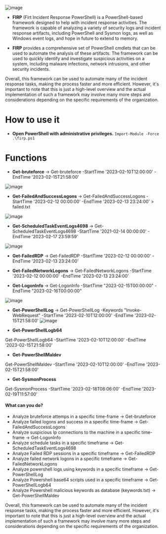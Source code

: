 ![image](https://user-images.githubusercontent.com/10872139/219940912-8e93f54c-f6dd-4cd6-84d8-b1afd9d0f916.png)

- **FIRP** (Firt Incident Response PowerShell) is a PowerShell-based framework designed to help with incident response activities. The framework is capable of analyzing a variety of security logs and incident response artifacts, including PowerShell and Sysmon logs, as well as Windows event logs, and  hope in future to extend to memory.

- **FIRP** provides a comprehensive set of PowerShell cmdlets that can be used to automate the analysis of these artifacts. The framework can be used to quickly identify and investigate suspicious activities on a system, including malware infections, network intrusions, and other security incidents.


Overall, this framework can be used to automate many of the incident response tasks, making the process faster and more efficient. However, it's important to note that this is just a high-level overview and the actual implementation of such a framework may involve many more steps and considerations depending on the specific requirements of the organization.

# How to use it
- **Open PowerShell with administrative privileges.** `Import-Module -Force .\firp.ps1`

# Functions

- **Get-bruteforce**  ->  Get-bruteforce -StartTime '2023-02-10T12:00:00' -EndTime '2023-02-15T21:58:00'

 ![image](https://user-images.githubusercontent.com/10872139/219938879-24e497ab-cdaf-4ebb-9e4b-1427f7e6bc4e.png)

 
- **Get-FailedAndSuccessLogons** -> Get-FailedAndSuccessLogons -StartTime '2023-02-12 00:00:00' -EndTime '2023-02-13 23:24:00' > failed.txt

![image](https://user-images.githubusercontent.com/10872139/219939037-372194eb-7e91-4fa8-a6b8-bbf70b5e4d5b.png)

- **Get-ScheduledTaskEventLogs4698** -> Get-ScheduledTaskEventLogs4698 -StartTime '2021-02-14 00:00:00' -EndTime '2023-02-17 23:59:59'

![image](https://user-images.githubusercontent.com/10872139/219939083-32a356ae-9208-49f8-b71d-74de79329614.png)

- **Get-FailedRDP**  -> Get-FailedRDP -StartTime '2023-02-12 00:00:00' -EndTime '2023-02-13 23:24:00'

- **Get-FailedNetworkLogons**  -> Get-FailedNetworkLogons -StartTime '2023-02-12 00:00:00' -EndTime '2023-02-13 23:24:00'

- **Get-LogonInfo** -> Get-LogonInfo -StartTime "2023-02-15T00:00:00" -EndTime "2023-02-16T00:00:00"

![image](https://user-images.githubusercontent.com/10872139/219939238-12b72646-46ff-49ec-aef4-aa8d64783662.png)

- **Get-PowerShellLog** -> Get-PowerShellLog -Keywords "Invoke-WebRequest" -StartTime '2023-02-10T12:00:00' -EndTime '2023-02-15T21:58:00'
![image](https://user-images.githubusercontent.com/10872139/219940512-85a33055-826e-42fc-bd99-63b298d1f5d4.png)

- **Get-PowerShellLogb64**

Get-PowerShellLogb64 -StartTime '2023-02-10T12:00:00' -EndTime '2023-02-15T21:58:00'

- **Get-PowerShellMaldev**

Get-PowerShellMaldev -StartTime '2023-02-10T12:00:00' -EndTime '2023-02-15T21:58:00'

- **Get-SysmonProcess**

Get-SysmonProcess -StartTime '2023-02-18T08:06:00' -EndTime '2023-02-19T11:57:00'


#### What can you do?
                
+ Analyze bruteforce attemps in a specific time-frame -> Get-bruteforce
+ Analyze failed logons and success in a specific time-frame -> Get-FailedAndSuccessLogons
+ Analyze suspicious Ip connections to the machine in a specific time-frame -> Get-LogonInfo
+ Analyze schedule tasks in a specific timeframe -> Get-ScheduledTaskEventLogs4698
+ Analyze Failed RDP sessions in a specific timeframe -> Get-FailedRDP
+ Analyze failed network logons in a specific timeframe -> Get-FailedNetworkLogons
+ Analyze powershell logs using keywords in a specific timeframe -> Get-PowerShellLog
+ Analyze Powershell base64 scripts used in a specific timeframe -> Get-PowerShellLogb64
+ Analyze Powershell malicious keywords as database (keywords.txt) -> Get-PowerShellMaldev



Overall, this framework can be used to automate many of the incident response tasks, making the process faster and more efficient. However, it's important to note that this is just a high-level overview and the actual implementation of such a framework may involve many more steps and considerations depending on the specific requirements of the organization.

